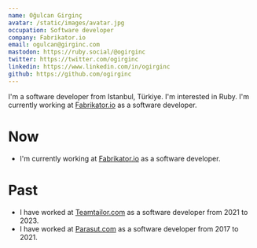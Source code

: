 ```yaml
---
name: Oğulcan Girginç
avatar: /static/images/avatar.jpg
occupation: Software developer
company: Fabrikator.io
email: ogulcan@girginc.com
mastodon: https://ruby.social/@ogirginc
twitter: https://twitter.com/ogirginc
linkedin: https://www.linkedin.com/in/ogirginc
github: https://github.com/ogirginc
---
```


I'm a software developer from Istanbul, Türkiye. I'm interested in Ruby. I'm currently working at [Fabrikator.io](https://fabrikator.io) as a software developer.

# Now

- I'm currently working at [Fabrikator.io](https://fabrikator.io) as a software developer.

# Past

- I have worked at [Teamtailor.com](https://teamtailor.com) as a software developer from 2021 to 2023.
- I have worked at [Parasut.com](https://parasut.com) as a software developer from 2017 to 2021.
